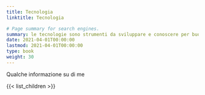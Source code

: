 ```yaml
---
title: Tecnologia
linktitle: Tecnologia

# Page summary for search engines.
summary: le tecnologie sono strumenti da sviluppare e conoscere per buoni fini
date: 2021-04-01T00:00:00
lastmod: 2021-04-01T00:00:00
type: book
weight: 30
---
```

Qualche informazione su di me

{{< list_children >}}